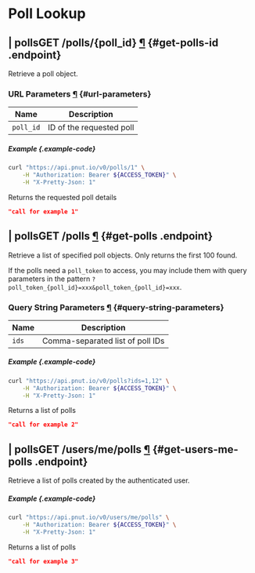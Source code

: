 # Poll Lookup





## <span class="endpoint-meta"><i class="fas fa-lock"></i> | <i class="fas fa-user"></i> polls</span><span class="method method-get">GET</span> /polls/<span class="call-param">{poll_id}</span> [&para;](#get-polls-id) {#get-polls-id .endpoint}

Retrieve a poll object.

### URL Parameters [&para;](#url-parameters) {#url-parameters}

Name|Description
-|-
`poll_id`|ID of the requested poll

##### Example {.example-code}

```bash
curl "https://api.pnut.io/v0/polls/1" \
    -H "Authorization: Bearer ${ACCESS_TOKEN}" \
    -H "X-Pretty-Json: 1"
```

Returns the requested poll details

```json
"call for example 1"
```



## <span class="endpoint-meta"><i class="fas fa-lock"></i> | <i class="fas fa-user"></i> polls</span><span class="method method-get">GET</span> /polls [&para;](#get-polls) {#get-polls .endpoint}

Retrieve a list of specified poll objects. Only returns the first 100 found.

If the polls need a `poll_token` to access, you may include them with query parameters in the pattern `?poll_token_{poll_id}=xxx&poll_token_{poll_id}=xxx`.

### Query String Parameters [&para;](#query-string-parameters) {#query-string-parameters}

Name|Description
-|-
`ids`|Comma-separated list of poll IDs

##### Example {.example-code}

```bash
curl "https://api.pnut.io/v0/polls?ids=1,12" \
    -H "Authorization: Bearer ${ACCESS_TOKEN}" \
    -H "X-Pretty-Json: 1"
```

Returns a list of polls

```json
"call for example 2"
```



## <span class="endpoint-meta"><i class="fas fa-lock"></i> | <i class="fas fa-user"></i> polls</span><span class="method method-get">GET</span> /users/me/polls [&para;](#get-users-me-polls) {#get-users-me-polls .endpoint}

Retrieve a list of polls created by the authenticated user.

##### Example {.example-code}

```bash
curl "https://api.pnut.io/v0/users/me/polls" \
    -H "Authorization: Bearer ${ACCESS_TOKEN}" \
    -H "X-Pretty-Json: 1"
```

Returns a list of polls

```json
"call for example 3"
```